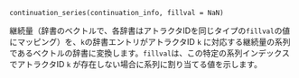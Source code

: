 ```
continuation_series(continuation_info, fillval = NaN)
```

継続量（辞書のベクトルで、各辞書はアトラクタIDを同じタイプの`fillval`の値にマッピング）を、`k`の辞書エントリがアトラクタID `k` に対応する継続量の系列であるベクトルの辞書に変換します。`fillval`は、この特定の系列インデックスでアトラクタID `k` が存在しない場合に系列に割り当てる値を示します。
